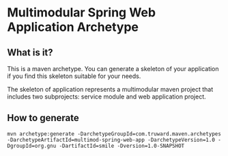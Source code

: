 Multimodular Spring Web Application Archetype
=============================================

## What is it?

This is a maven archetype. You can generate a skeleton of your application if you find
this skeleton suitable for your needs.

The skeleton of application represents a multimodular maven project that includes two
subprojects: service module and web application project.

## How to generate

```
mvn archetype:generate -DarchetypeGroupId=com.truward.maven.archetypes -DarchetypeArtifactId=multimod-spring-web-app -DarchetypeVersion=1.0 -DgroupId=org.gnu -DartifactId=smile -Dversion=1.0-SNAPSHOT
```
